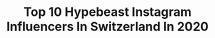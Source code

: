 ---
title: Top 10 Hypebeast Instagram Influencers In Switzerland In 2020
description: >-
  Find top hypebeast Instagram influencers in Switzerland in 2020. Most popular hashtags: #stayandwander #artofvisuals #hypebeast #voyaged.
platform: Instagram
profiles:
  - username: "alan.wagli"
    fullname: >-
      Pineapple Alan🍍| 18 yrs🦅
    location: "Switzerland"
    followers: 11520
    engagement: 2610
    commentsToLikes: 0.024910
    avatar: "https://scontent-lht6-1.cdninstagram.com/v/t51.2885-19/s320x320/91296588_2631080003793490_6590946607875751936_n.jpg?_nc_ht=scontent-lht6-1.cdninstagram.com&_nc_ohc=huELs0z9APwAX9vSMdH&oh=0ae8f2eae526853ca3d71b20af15e61f&oe=5EBC635C"
    verified: false
    hashtags: "#littleman, #streetwear, #reaktion, #reaction"
  - username: "moldhead"
    fullname: >-
      𝓡𝓪𝓶𝓸𝓷𝓪  𝓔𝓼𝓽𝓪𝓬𝓪𝓭𝓸
    location: "Switzerland"
    followers: 28226
    engagement: 1326
    commentsToLikes: 0.013257
    avatar: "https://scontent-lhr8-1.cdninstagram.com/v/t51.2885-19/s320x320/73424570_578613989378431_3498256888431116288_n.jpg?_nc_ht=scontent-lhr8-1.cdninstagram.com&_nc_ohc=7hOGdZs2eLQAX_BYYU5&oh=38e21d2b1bb1b46d3c31d4925034fb93&oe=5EBB511F"
    verified: false
    hashtags: "#greenhair, #inkedcouple, #streetwear, #natural"
  - username: "marie__sw"
    fullname: >-
      Marie Pons🌚
    location: "Switzerland"
    followers: 5048
    engagement: 2654
    commentsToLikes: 0.045290
    avatar: "https://scontent-ams4-1.cdninstagram.com/v/t51.2885-19/s320x320/72223373_2486256611646167_753934770978684928_n.jpg?_nc_ht=scontent-ams4-1.cdninstagram.com&_nc_ohc=pJudSrzj3cgAX8lBOMS&oh=f6ae8871656bb8275305eb424b972339&oe=5EB9595E"
    verified: false
    hashtags: "#streetworkout, #straightfromcam, #mountains, #health"
  - username: "_desandro"
    fullname: >-
      “S A N D R O“ 🚀
    location: "Switzerland"
    followers: 14606
    engagement: 939
    commentsToLikes: 0.016606
    avatar: "https://scontent-amt2-1.cdninstagram.com/v/t51.2885-19/s320x320/91007557_2425182800915792_3268781179557380096_n.jpg?_nc_ht=scontent-amt2-1.cdninstagram.com&_nc_ohc=qSzYXlB2N5UAX-058-S&oh=db7774c75b053692d81a186ef4e67396&oe=5EBA8868"
    verified: false
    hashtags: "#streetfashion, #bape, #jordan1travisscott, #streetstyle"
  - username: "dim_art_photo"
    fullname: >-
      Photographer in quarantine
    location: "Switzerland"
    followers: 5431
    engagement: 1042
    commentsToLikes: 0.034947
    avatar: "https://scontent-ams4-1.cdninstagram.com/v/t51.2885-19/s320x320/71285145_406109700328130_623435552649117696_n.jpg?_nc_ht=scontent-ams4-1.cdninstagram.com&_nc_ohc=iEbGE6QYIVoAX8712mM&oh=0cea0ef4d954f70b10e3f776dd969204&oe=5EBA2744"
    verified: false
    hashtags: "#milliondollarvisuals, #projectoftheday, #zavisual, #inzurich"
  - username: "cleojoosen"
    fullname: >-
      Cleo
    location: "Switzerland"
    followers: 7062
    engagement: 1301
    commentsToLikes: 0.139414
    avatar: "https://scontent-lhr8-1.cdninstagram.com/v/t51.2885-19/s320x320/66370577_435300467327377_2704464494528036864_n.jpg?_nc_ht=scontent-lhr8-1.cdninstagram.com&_nc_ohc=db8s_3pPdAYAX9fTtxV&oh=b39b28c50e39b5e8afdbb1336063530d&oe=5EB9A759"
    verified: false
    hashtags: "#rainbow, #valais, #mountaingirls, #igslovenija"
  - username: "markuswiedmer"
    fullname: >-
      Markus Wiedmer
    location: "Switzerland"
    followers: 4871
    engagement: 1965
    commentsToLikes: 0.054939
    avatar: "https://scontent-ams4-1.cdninstagram.com/v/t51.2885-19/s320x320/67344948_2318553625051005_1563870143061164032_n.jpg?_nc_ht=scontent-ams4-1.cdninstagram.com&_nc_ohc=HZh_KmtwkuoAX-zKHsf&oh=1406df29c6efbb6105cdb4150a09d78a&oe=5EBCA612"
    verified: false
    hashtags: "#illgrammers, #lovethisplace, #everything, #themoderndayexplorer"
  - username: "nathanpaspour"
    fullname: >-
      ↟  n a t h a n  | #switzerland
    location: "Switzerland"
    followers: 4990
    engagement: 1181
    commentsToLikes: 0.065148
    avatar: "https://scontent-lhr8-1.cdninstagram.com/v/t51.2885-19/s320x320/91029065_542693096248545_7237125094688948224_n.jpg?_nc_ht=scontent-lhr8-1.cdninstagram.com&_nc_ohc=ynmBmBPtJXwAX8Z-iTM&oh=52a5289b0f52ec5b15bdb49bbf85ba2a&oe=5EBCB74F"
    verified: false
    hashtags: "#landscapephotography, #special, #gottalove, #instaneuch"
  - username: "laurentnaville"
    fullname: >-
      Laurent Naville ↟↟
    location: "Switzerland"
    followers: 5534
    engagement: 1476
    commentsToLikes: 0.022190
    avatar: "https://scontent-lhr8-1.cdninstagram.com/v/t51.2885-19/s320x320/70515381_818046519017717_640642896738910208_n.jpg?_nc_ht=scontent-lhr8-1.cdninstagram.com&_nc_ohc=zgnxiuMSlGkAX8ctaGk&oh=e335a4ca2146835c6731f958af032865&oe=5EBC3E90"
    verified: false
    hashtags: "#hypebeast, #keepfilmalive, #theimaged, #cityshots"
  - username: "yyyaaannnnnniiiccckkk"
    fullname: >-
      
    location: "Switzerland"
    followers: 38174
    engagement: 428
    commentsToLikes: 0.008969
    avatar: "https://scontent-ams4-1.cdninstagram.com/v/t51.2885-19/s320x320/69872494_545057196301396_4301858652630810624_n.jpg?_nc_ht=scontent-ams4-1.cdninstagram.com&_nc_ohc=JFG26D9iG7MAX-iqxKK&oh=5d10511cb2e347040f3ac864d672fd90&oe=5EBB13D9"
    verified: false
    hashtags: "#drawthisinyourstyle, #voguebeauty, #blackpen, #arteurbano"
---
